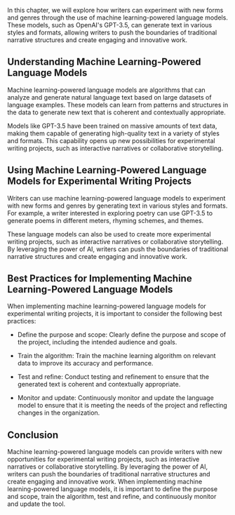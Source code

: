 
In this chapter, we will explore how writers can experiment with new forms and genres through the use of machine learning-powered language models. These models, such as OpenAI's GPT-3.5, can generate text in various styles and formats, allowing writers to push the boundaries of traditional narrative structures and create engaging and innovative work.

Understanding Machine Learning-Powered Language Models
------------------------------------------------------

Machine learning-powered language models are algorithms that can analyze and generate natural language text based on large datasets of language examples. These models can learn from patterns and structures in the data to generate new text that is coherent and contextually appropriate.

Models like GPT-3.5 have been trained on massive amounts of text data, making them capable of generating high-quality text in a variety of styles and formats. This capability opens up new possibilities for experimental writing projects, such as interactive narratives or collaborative storytelling.

Using Machine Learning-Powered Language Models for Experimental Writing Projects
--------------------------------------------------------------------------------

Writers can use machine learning-powered language models to experiment with new forms and genres by generating text in various styles and formats. For example, a writer interested in exploring poetry can use GPT-3.5 to generate poems in different meters, rhyming schemes, and themes.

These language models can also be used to create more experimental writing projects, such as interactive narratives or collaborative storytelling. By leveraging the power of AI, writers can push the boundaries of traditional narrative structures and create engaging and innovative work.

Best Practices for Implementing Machine Learning-Powered Language Models
------------------------------------------------------------------------

When implementing machine learning-powered language models for experimental writing projects, it is important to consider the following best practices:

* Define the purpose and scope: Clearly define the purpose and scope of the project, including the intended audience and goals.

* Train the algorithm: Train the machine learning algorithm on relevant data to improve its accuracy and performance.

* Test and refine: Conduct testing and refinement to ensure that the generated text is coherent and contextually appropriate.

* Monitor and update: Continuously monitor and update the language model to ensure that it is meeting the needs of the project and reflecting changes in the organization.

Conclusion
----------

Machine learning-powered language models can provide writers with new opportunities for experimental writing projects, such as interactive narratives or collaborative storytelling. By leveraging the power of AI, writers can push the boundaries of traditional narrative structures and create engaging and innovative work. When implementing machine learning-powered language models, it is important to define the purpose and scope, train the algorithm, test and refine, and continuously monitor and update the tool.
